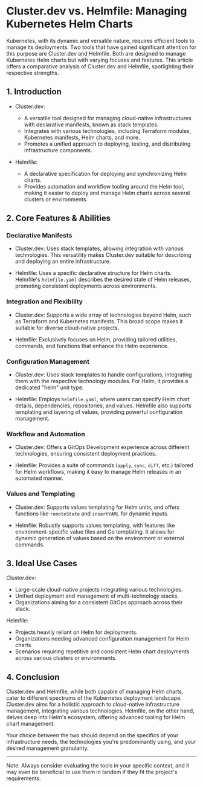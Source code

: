 # Cluster.dev vs. Helmfile: Managing Kubernetes Helm Charts

Kubernetes, with its dynamic and versatile nature, requires efficient tools to manage its deployments. Two tools that have gained significant attention for this purpose are Cluster.dev and Helmfile. Both are designed to manage Kubernetes Helm charts but with varying focuses and features. This article offers a comparative analysis of Cluster.dev and Helmfile, spotlighting their respective strengths.

## 1. Introduction

- Cluster.dev:
  - A versatile tool designed for managing cloud-native infrastructures with declarative manifests, known as stack templates.
  - Integrates with various technologies, including Terraform modules, Kubernetes manifests, Helm charts, and more.
  - Promotes a unified approach to deploying, testing, and distributing infrastructure components.

- Helmfile:
  - A declarative specification for deploying and synchronizing Helm charts.
  - Provides automation and workflow tooling around the Helm tool, making it easier to deploy and manage Helm charts across several clusters or environments.

## 2. Core Features & Abilities

### Declarative Manifests

- Cluster.dev: Uses stack templates, allowing integration with various technologies. This versatility makes Cluster.dev suitable for describing and deploying an entire infrastructure.

- Helmfile: Uses a specific declarative structure for Helm charts. Helmfile's `helmfile.yaml` describes the desired state of Helm releases, promoting consistent deployments across environments.

### Integration and Flexibility

- Cluster.dev: Supports a wide array of technologies beyond Helm, such as Terraform and Kubernetes manifests. This broad scope makes it suitable for diverse cloud-native projects.

- Helmfile: Exclusively focuses on Helm, providing tailored utilities, commands, and functions that enhance the Helm experience.

### Configuration Management

- Cluster.dev: Uses stack templates to handle configurations, integrating them with the respective technology modules. For Helm, it provides a dedicated "helm" unit type.

- Helmfile: Employs `helmfile.yaml`, where users can specify Helm chart details, dependencies, repositories, and values. Helmfile also supports templating and layering of values, providing powerful configuration management.

### Workflow and Automation

- Cluster.dev: Offers a GitOps Development experience across different technologies, ensuring consistent deployment practices.

- Helmfile: Provides a suite of commands (`apply`, `sync`, `diff`, etc.) tailored for Helm workflows, making it easy to manage Helm releases in an automated manner.

### Values and Templating

- Cluster.dev: Supports values templating for Helm units, and offers functions like `remoteState` and `insertYAML` for dynamic inputs.

- Helmfile: Robustly supports values templating, with features like environment-specific value files and Go templating. It allows for dynamic generation of values based on the environment or external commands.

## 3. Ideal Use Cases

Cluster.dev:

- Large-scale cloud-native projects integrating various technologies.
- Unified deployment and management of multi-technology stacks.
- Organizations aiming for a consistent GitOps approach across their stack.

Helmfile:

- Projects heavily reliant on Helm for deployments.
- Organizations needing advanced configuration management for Helm charts.
- Scenarios requiring repetitive and consistent Helm chart deployments across various clusters or environments.

## 4. Conclusion

Cluster.dev and Helmfile, while both capable of managing Helm charts, cater to different spectrums of the Kubernetes deployment landscape. Cluster.dev aims for a holistic approach to cloud-native infrastructure management, integrating various technologies. Helmfile, on the other hand, delves deep into Helm's ecosystem, offering advanced tooling for Helm chart management.

Your choice between the two should depend on the specifics of your infrastructure needs, the technologies you're predominantly using, and your desired management granularity.

---

Note: Always consider evaluating the tools in your specific context, and it may even be beneficial to use them in tandem if they fit the project's requirements.
